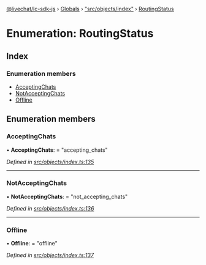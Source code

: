 [@livechat/lc-sdk-js](../README.md) › [Globals](../globals.md) › ["src/objects/index"](../modules/_src_objects_index_.md) › [RoutingStatus](_src_objects_index_.routingstatus.md)

# Enumeration: RoutingStatus

## Index

### Enumeration members

* [AcceptingChats](_src_objects_index_.routingstatus.md#acceptingchats)
* [NotAcceptingChats](_src_objects_index_.routingstatus.md#notacceptingchats)
* [Offline](_src_objects_index_.routingstatus.md#offline)

## Enumeration members

###  AcceptingChats

• **AcceptingChats**: = "accepting_chats"

*Defined in [src/objects/index.ts:135](https://github.com/livechat/lc-sdk-js/blob/21d7a55/src/objects/index.ts#L135)*

___

###  NotAcceptingChats

• **NotAcceptingChats**: = "not_accepting_chats"

*Defined in [src/objects/index.ts:136](https://github.com/livechat/lc-sdk-js/blob/21d7a55/src/objects/index.ts#L136)*

___

###  Offline

• **Offline**: = "offline"

*Defined in [src/objects/index.ts:137](https://github.com/livechat/lc-sdk-js/blob/21d7a55/src/objects/index.ts#L137)*
